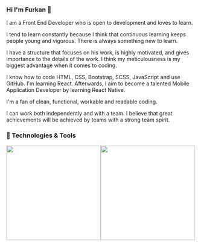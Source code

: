 ### Hi I'm Furkan 👋

<!--
**frkndrk/frkndrk** is a ✨ _special_ ✨ repository because its `README.md` (this file) appears on your GitHub profile.

Here are some ideas to get you started:

- 🔭 I’m currently working on ...
- 🌱 I’m currently learning ...
- 👯 I’m looking to collaborate on ...
- 🤔 I’m looking for help with ...
- 💬 Ask me about ...
- 📫 How to reach me: ...
- 😄 Pronouns: ...
- ⚡ Fun fact: ...
-->
I am a Front End Developer who is open to development and loves to learn.

I tend to learn constantly because I think that continuous learning keeps people young and vigorous. There is always something new to learn.

I have a structure that focuses on his work, is highly motivated, and gives importance to the details of the work. I think my meticulousness is my biggest advantage when it comes to coding.

I know how to code HTML, CSS, Bootstrap, SCSS, JavaScript and use GitHub. I'm learning React. Afterwards, I aim to become a talented Mobile Application Developer by learning React Native.

I'm a fan of clean, functional, workable and readable coding.

I can work both independently and with a team. I believe that great achievements will be achieved by teams with a strong team spirit.

### 🔧 Technologies & Tools

<img style="width: 250px;" src="https://www.web-ofisi.com/tema/webofisi/uploads/blog/difference-between-html-css-and-javascript.png"><img style="width: 250px;" src="https://d2nir1j4sou8ez.cloudfront.net/wp-content/uploads/2022/01/bootstrap-logo-for-blog-1-300x250.png">


